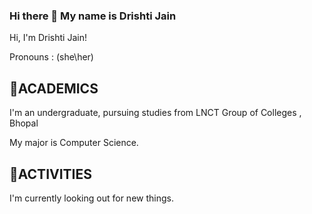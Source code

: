 ### Hi there 👋 My name is Drishti Jain

Hi, I'm Drishti Jain!

Pronouns : (she\her)


## 🏫ACADEMICS

I'm an undergraduate, pursuing studies from LNCT Group of Colleges , Bhopal

My major is Computer Science.

## 🎨ACTIVITIES

I'm currently looking out for new things.
